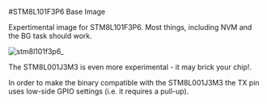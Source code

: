 #STM8L101F3P6 Base Image

Expertimental image for STM8L101F3P6. Most things, including NVM and the BG task should work.

![stm8l101f3p6_](https://user-images.githubusercontent.com/5466977/93720666-d7a20680-fb8a-11ea-88c0-6cb7e09e1f20.png)

The STM8L001J3M3 is even more experimental - it may brick your chip!.

In order to make the binary compatible with the STM8L001J3M3 the TX pin uses low-side GPIO settings (i.e. it requires a pull-up).
